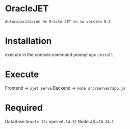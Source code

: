 # OracleJET
`Autocapacitación de Oracle JET en su versión 8.2`

# Installation
execute in the console command prompt `npm install`

# Execute
Frontend -> `ojet serve`
Backend -> `node src/server/app.js`

# Required
DataBase `Oracle 12c`
npm `v6.14.12`
Node JS `v10.24.1`
